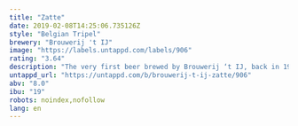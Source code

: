 ```yaml
---
title: "Zatte"
date: 2019-02-08T14:25:06.735126Z
style: "Belgian Tripel"
brewery: "Brouwerij 't IJ"
image: "https://labels.untappd.com/labels/906"
rating: "3.64"
description: "The very first beer brewed by Brouwerij ‘t IJ, back in 1985. It is a ‘tripel’, the category reserved for the stronger, blonde beers in Belgian tradition. Zatte more than lives up to expectations in this respect. It is a full-bodied, golden beer with a scent of fresh fruit mingled here and there with a hint of grain. The flavour is slightly sweet, ending with a fine, dry aftertaste. A delicious beer that can be enjoyed in all seasons. "
untappd_url: "https://untappd.com/b/brouwerij-t-ij-zatte/906"
abv: "8.0"
ibu: "19"
robots: noindex,nofollow
lang: en
---
```

